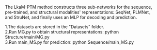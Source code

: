 The LkaM-PTM method constructs three sub-networks for the sequence, pre-trained, and structural modalities' representations: SeqNet, PLMNet, and StruNet, and finally uses an MLP for decoding and prediction.  

1.The datasets are stored in the "Datasets" folder.  
2.Run MG.py to obtain structural representations:
python Structure/main/MG.py  
3.Run main_MS.py for prediction:
python Sequence/main_MS.py
